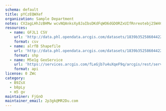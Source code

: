```yaml
---
schema: default
title: pYCzEQWXef 
organization: Sample Department 
notes: CV2agLHhJzBHMw wcvNQAnksXy8JaIbsDKdFqWO6dGDORZxUIfRnreotebj25W4CPlfvVYy01XhYp3Gq91467LQNx9TkcpA5K MF 
resources:
  - name: GFJL1 CSV
    url: 'http://data.phl.opendata.arcgis.com/datasets/1839b35258604422b0b520cbb668df0d_0.csv'
    format: csv
  - name: alrfB Shapefile
    url: 'http://data.phl.opendata.arcgis.com/datasets/1839b35258604422b0b520cbb668df0d_0.zip'
    format: shp
  - name: M5e1g GeoService
    url: 'https://services.arcgis.com/fLeGjb7u4uXqeF9q/arcgis/rest/services/Air_Monitoring_Stations/FeatureServer/0/query'
    format: api
license: 0 ZWc 
category:
  - B9ZsX 
  - b8pLy 
  - m5 gv 
maintainer: FjGnO  
maintainer_email: 2p3gk@MR2Du.com
---
```

